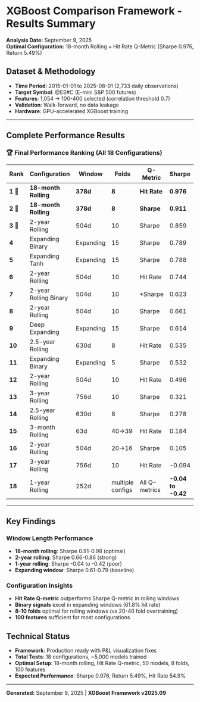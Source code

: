 # XGBoost Comparison Framework - Results Summary

**Analysis Date:** September 9, 2025  
**Optimal Configuration:** 18-month Rolling + Hit Rate Q-Metric (Sharpe 0.976, Return 5.49%)

## Dataset & Methodology

- **Time Period**: 2015-01-01 to 2025-08-01 (2,733 daily observations)
- **Target Symbol**: @ES#C (E-mini S&P 500 futures)
- **Features**: 1,054 → 100-400 selected (correlation threshold 0.7)
- **Validation**: Walk-forward, no data leakage
- **Hardware**: GPU-accelerated XGBoost training

---

## Complete Performance Results

### **🏆 Final Performance Ranking (All 18 Configurations)**

| **Rank** | **Configuration**    | **Window** | **Folds**  | **Q-Metric** | **Sharpe**         | **Hit Rate** | **Return**           |
| -------------- | -------------------------- | ---------------- | ---------------- | ------------------ | ------------------------ | ------------------ | -------------------------- |
| **1** 🥇 | **18-month Rolling** | **378d**   | **8**      | **Hit Rate** | **0.976**          | **54.9%**    | **5.49%**            |
| **2** 🥈 | **18-month Rolling** | **378d**   | **8**      | **Sharpe**   | **0.911**          | **54.9%**    | **5.30%**            |
| **3** 🥉 | 2-year Rolling             | 504d             | 10               | Sharpe             | 0.859                    | 54.0%              | 4.15%                      |
| **4**    | Expanding Binary           | Expanding        | 15               | Sharpe             | 0.789                    | 61.8%              | 5.31%                      |
| **5**    | Expanding Tanh             | Expanding        | 15               | Sharpe             | 0.788                    | 55.5%              | 3.11%                      |
| **6**    | 2-year Rolling             | 504d             | 10               | Hit Rate           | 0.744                    | 54.0%              | 4.00%                      |
| **7**    | 2-year Rolling Binary      | 504d             | 10               | +Sharpe            | 0.623                    | 53.8%              | 5.71%                      |
| **8**    | 2-year Rolling             | 504d             | 10               | Sharpe             | 0.661                    | 53.8%              | 3.03%                      |
| **9**    | Deep Expanding             | Expanding        | 15               | Sharpe             | 0.614                    | 55.5%              | 3.05%                      |
| **10**   | 2.5-year Rolling           | 630d             | 8                | Hit Rate           | 0.535                    | 54.9%              | 2.52%                      |
| **11**   | Expanding Binary           | Expanding        | 5                | Sharpe             | 0.532                    | 59.6%              | 3.69%                      |
| **12**   | 2-year Rolling             | 504d             | 10               | Hit Rate           | 0.496                    | 53.8%              | 2.40%                      |
| **13**   | 3-year Rolling             | 756d             | 10               | Sharpe             | 0.321                    | 54.0%              | 1.48%                      |
| **14**   | 2.5-year Rolling           | 630d             | 8                | Sharpe             | 0.278                    | 54.9%              | 1.46%                      |
| **15**   | 3-month Rolling            | 63d              | 40→39           | Hit Rate           | 0.184                    | 54.6%              | 0.93%                      |
| **16**   | 2-year Rolling             | 504d             | 20→16           | Sharpe             | 0.105                    | 54.0%              | 0.55%                      |
| **17**   | 3-year Rolling             | 756d             | 10               | Hit Rate           | -0.094                   | 54.0%              | -0.52%                     |
| **18**   | 1-year Rolling             | 252d             | multiple configs | All Q-metrics      | **-0.04 to -0.42** | 53.4-53.7%         | **-0.21% to -2.23%** |

---

## Key Findings

### **Window Length Performance**
- **18-month rolling**: Sharpe 0.91-0.98 (optimal)
- **2-year rolling**: Sharpe 0.66-0.86 (strong)
- **1-year rolling**: Sharpe -0.04 to -0.42 (poor)
- **Expanding window**: Sharpe 0.61-0.79 (baseline)

### **Configuration Insights**
- **Hit Rate Q-metric** outperforms Sharpe Q-metric in rolling windows
- **Binary signals** excel in expanding windows (61.8% hit rate)
- **8-10 folds** optimal for rolling windows (vs 20-40 fold overtraining)
- **100 features** sufficient for most configurations

## Technical Status

- **Framework**: Production ready with P&L visualization fixes
- **Total Tests**: 18 configurations, ~5,000 models trained
- **Optimal Setup**: 18-month rolling, Hit Rate Q-metric, 50 models, 8 folds, 100 features
- **Expected Performance**: Sharpe 0.976, Return 5.49%, Hit Rate 54.9%

---

**Generated:** September 9, 2025 | **XGBoost Framework v2025.09**

